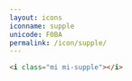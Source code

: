 ```yaml
---
layout: icons
iconname: supple
unicode: F0BA
permalink: /icon/supple/
---
```


``` html
<i class="mi mi-supple"></i>
```
